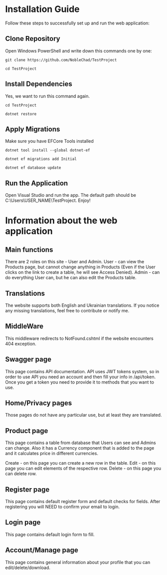 # Installation Guide

Follow these steps to successfully set up and run the web application:

## Clone Repository
Open Windows PowerShell and write down this commands one by one:
```
git clone https://github.com/NobleChad/TestProject
```
```
cd TestProject
```
## Install Dependencies
Yes, we want to run this command again.
```
cd TestProject
```
```
dotnet restore
```
## Apply Migrations
Make sure you have EFCore Tools installed
```
dotnet tool install --global dotnet-ef
```
```
dotnet ef migrations add Initial
```
```
dotnet ef database update
```
## Run the Application
Open Visual Studio and run the app. The default path should be C:\Users\USER_NAME\TestProject. Enjoy!

# Information about the web application
## Main functions
There are 2 roles on this site - User and Admin.
User - can view the Products page, but cannot change anything in Products (Even if the User clicks on the link to create a table, he will see Access Denied).
Admin - can do everything User can, but he can also edit the Products table.

## Translations
The website supports both English and Ukrainian translations. If you notice any missing translations, feel free to contribute or notify me.

## MiddleWare
This middleware redirects to NotFound.cshtml if the website encounters 404 exception.

## Swagger page
This page contains API documentation. API uses JWT tokens system, so in order to use API you need an account and then fill your info in /api/token. Once you get a token you need to provide it to methods that you want to use.

## Home/Privacy pages
Those pages do not have any particular use, but at least they are translated.

## Product page
This page contains a table from database that Users can see and Admins can change. Also it has a Currency component that is added to the page and it calculates price in different currencies.

Create - on this page you can create a new row in the table.
Edit - on this page you can edit elements of the respective row.
Delete - on this page you can delete row.

## Register page
This page contains default register form and default checks for fields. After registering you will NEED to confirm your email to login. 

## Login page
This page contains default login form to fill.

## Account/Manage page
This page contains general information about your profile that you can edit/delete/download.

